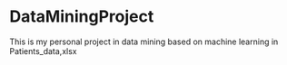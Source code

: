 # DataMiningProject
This is my personal project in data mining based on machine learning in Patients_data,xlsx 
